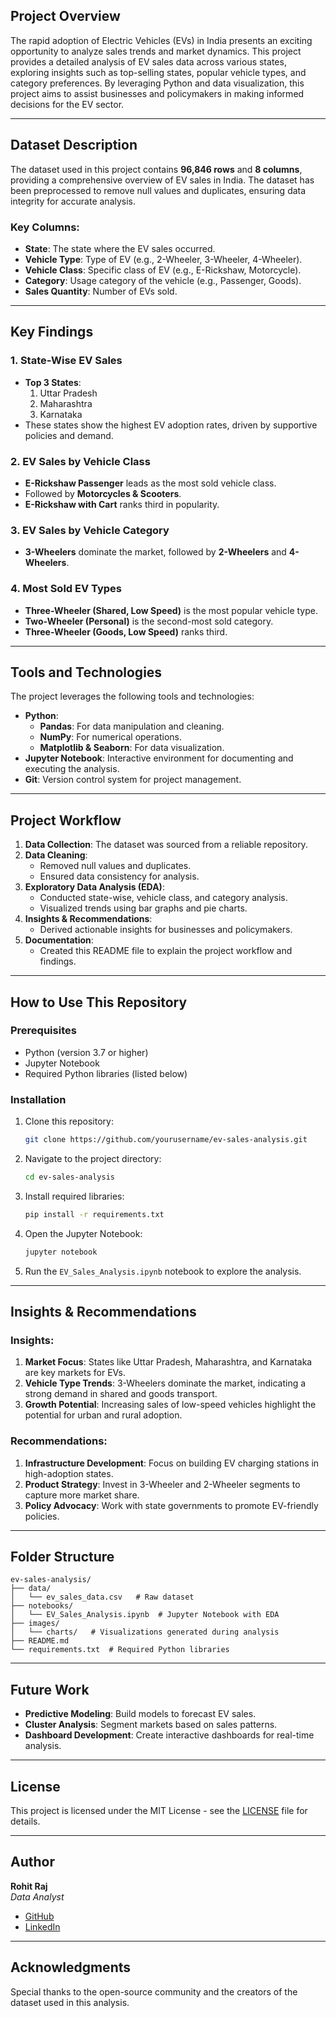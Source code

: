 ## Project Overview

The rapid adoption of Electric Vehicles (EVs) in India presents an exciting opportunity to analyze sales trends and market dynamics. This project provides a detailed analysis of EV sales data across various states, exploring insights such as top-selling states, popular vehicle types, and category preferences. By leveraging Python and data visualization, this project aims to assist businesses and policymakers in making informed decisions for the EV sector.

---

## Dataset Description

The dataset used in this project contains **96,846 rows** and **8 columns**, providing a comprehensive overview of EV sales in India. The dataset has been preprocessed to remove null values and duplicates, ensuring data integrity for accurate analysis.

### Key Columns:
- **State**: The state where the EV sales occurred.
- **Vehicle Type**: Type of EV (e.g., 2-Wheeler, 3-Wheeler, 4-Wheeler).
- **Vehicle Class**: Specific class of EV (e.g., E-Rickshaw, Motorcycle).
- **Category**: Usage category of the vehicle (e.g., Passenger, Goods).
- **Sales Quantity**: Number of EVs sold.

---

## Key Findings

### 1. State-Wise EV Sales
- **Top 3 States**: 
  1. Uttar Pradesh
  2. Maharashtra
  3. Karnataka
- These states show the highest EV adoption rates, driven by supportive policies and demand.
  
### 2. EV Sales by Vehicle Class
- **E-Rickshaw Passenger** leads as the most sold vehicle class.
- Followed by **Motorcycles & Scooters**.
- **E-Rickshaw with Cart** ranks third in popularity.

### 3. EV Sales by Vehicle Category
- **3-Wheelers** dominate the market, followed by **2-Wheelers** and **4-Wheelers**.

### 4. Most Sold EV Types
- **Three-Wheeler (Shared, Low Speed)** is the most popular vehicle type.
- **Two-Wheeler (Personal)** is the second-most sold category.
- **Three-Wheeler (Goods, Low Speed)** ranks third.

---

## Tools and Technologies

The project leverages the following tools and technologies:

- **Python**: 
  - **Pandas**: For data manipulation and cleaning.
  - **NumPy**: For numerical operations.
  - **Matplotlib & Seaborn**: For data visualization.
- **Jupyter Notebook**: Interactive environment for documenting and executing the analysis.
- **Git**: Version control system for project management.

---

## Project Workflow

1. **Data Collection**: The dataset was sourced from a reliable repository.
2. **Data Cleaning**: 
   - Removed null values and duplicates.
   - Ensured data consistency for analysis.
3. **Exploratory Data Analysis (EDA)**:
   - Conducted state-wise, vehicle class, and category analysis.
   - Visualized trends using bar graphs and pie charts.
4. **Insights & Recommendations**:
   - Derived actionable insights for businesses and policymakers.
5. **Documentation**:
   - Created this README file to explain the project workflow and findings.

---

## How to Use This Repository

### Prerequisites
- Python (version 3.7 or higher)
- Jupyter Notebook
- Required Python libraries (listed below)

### Installation

1. Clone this repository:
   ```bash
   git clone https://github.com/yourusername/ev-sales-analysis.git
   ```

2. Navigate to the project directory:
   ```bash
   cd ev-sales-analysis
   ```

3. Install required libraries:
   ```bash
   pip install -r requirements.txt
   ```

4. Open the Jupyter Notebook:
   ```bash
   jupyter notebook
   ```

5. Run the `EV_Sales_Analysis.ipynb` notebook to explore the analysis.

---

## Insights & Recommendations

### Insights:
1. **Market Focus**: States like Uttar Pradesh, Maharashtra, and Karnataka are key markets for EVs.
2. **Vehicle Type Trends**: 3-Wheelers dominate the market, indicating a strong demand in shared and goods transport.
3. **Growth Potential**: Increasing sales of low-speed vehicles highlight the potential for urban and rural adoption.

### Recommendations:
1. **Infrastructure Development**: Focus on building EV charging stations in high-adoption states.
2. **Product Strategy**: Invest in 3-Wheeler and 2-Wheeler segments to capture more market share.
3. **Policy Advocacy**: Work with state governments to promote EV-friendly policies.

---

## Folder Structure

```plaintext
ev-sales-analysis/
├── data/
│   └── ev_sales_data.csv   # Raw dataset
├── notebooks/
│   └── EV_Sales_Analysis.ipynb  # Jupyter Notebook with EDA
├── images/
│   └── charts/   # Visualizations generated during analysis
├── README.md
└── requirements.txt  # Required Python libraries
```

---

## Future Work

- **Predictive Modeling**: Build models to forecast EV sales.
- **Cluster Analysis**: Segment markets based on sales patterns.
- **Dashboard Development**: Create interactive dashboards for real-time analysis.

---

## License

This project is licensed under the MIT License - see the [LICENSE](LICENSE) file for details.

---

## Author

**Rohit Raj**  
*Data Analyst*  
- [GitHub](https://github.com/RohitRa200)  
- [LinkedIn](https://www.linkedin.com/in/rohitrajanalyticsmind/)

---

## Acknowledgments

Special thanks to the open-source community and the creators of the dataset used in this analysis.
